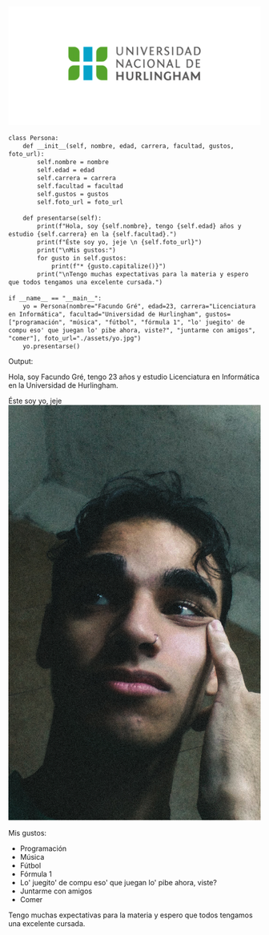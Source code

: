 ![Logo UNAHUR](./assets/UNAHUR.png)



```
class Persona:
    def __init__(self, nombre, edad, carrera, facultad, gustos, foto_url):
        self.nombre = nombre
        self.edad = edad
        self.carrera = carrera
        self.facultad = facultad
        self.gustos = gustos
        self.foto_url = foto_url

    def presentarse(self):
        print(f"Hola, soy {self.nombre}, tengo {self.edad} años y estudio {self.carrera} en la {self.facultad}.")
        print(f"Éste soy yo, jeje \n {self.foto_url}")
        print("\nMis gustos:")
        for gusto in self.gustos:
            print(f"* {gusto.capitalize()}")
        print("\nTengo muchas expectativas para la materia y espero que todos tengamos una excelente cursada.")

if __name__ == "__main__":
    yo = Persona(nombre="Facundo Gré", edad=23, carrera="Licenciatura en Informática", facultad="Universidad de Hurlingham", gustos=["programación", "música", "fútbol", "fórmula 1", "lo' juegito' de compu eso' que juegan lo' pibe ahora, viste?", "juntarme con amigos", "comer"], foto_url="./assets/yo.jpg")
    yo.presentarse()
```
Output:

Hola, soy Facundo Gré, tengo 23 años y estudio Licenciatura en Informática en la Universidad de Hurlingham.

Éste soy yo, jeje 
 ![Yo](./assets/yo.jpg)

Mis gustos:
* Programación
* Música
* Fútbol
* Fórmula 1
* Lo' juegito' de compu eso' que juegan lo' pibe ahora, viste?
* Juntarme con amigos
* Comer

Tengo muchas expectativas para la materia y espero que todos tengamos una excelente cursada.

